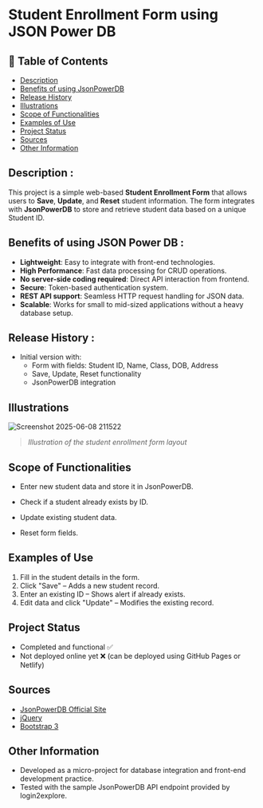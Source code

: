 # Student Enrollment Form using JSON Power DB

## 📑 Table of Contents
- [Description](#-description)
- [Benefits of using JsonPowerDB](#-benefits-of-using-jsonpowerdb)
- [Release History](#-release-history)
- [Illustrations](#-illustrations)
- [Scope of Functionalities](#-scope-of-functionalities)
- [Examples of Use](#-examples-of-use)
- [Project Status](#-project-status)
- [Sources](#-sources)
- [Other Information](#-other-information)

## Description :
This project is a simple web-based **Student Enrollment Form** that allows users to **Save**, **Update**, and **Reset** student information. The form integrates with **JsonPowerDB** to store and retrieve student data based on a unique Student ID.

## Benefits of using JSON Power DB :
- **Lightweight**: Easy to integrate with front-end technologies.
- **High Performance**: Fast data processing for CRUD operations.
- **No server-side coding required**: Direct API interaction from frontend.
- **Secure**: Token-based authentication system.
- **REST API support**: Seamless HTTP request handling for JSON data.
- **Scalable**: Works for small to mid-sized applications without a heavy database setup.

## Release History :
- Initial version with:
  - Form with fields: Student ID, Name, Class, DOB, Address
  - Save, Update, Reset functionality
  - JsonPowerDB integration

 ## Illustrations
 ![Screenshot 2025-06-08 211522](https://github.com/user-attachments/assets/38091359-c74f-48e9-8969-fe957a665637)

> *Illustration of the student enrollment form layout*

## Scope of Functionalities
- Enter new student data and store it in JsonPowerDB.
  
- Check if a student already exists by ID.
  
- Update existing student data.
  
- Reset form fields.

## Examples of Use
1. Fill in the student details in the form.
2. Click "Save" – Adds a new student record.
3. Enter an existing ID – Shows alert if already exists.
4. Edit data and click "Update" – Modifies the existing record.

## Project Status
- Completed and functional ✅
- Not deployed online yet ❌ (can be deployed using GitHub Pages or Netlify)

## Sources
- [JsonPowerDB Official Site](https://login2explore.com/jpdb)
- [jQuery](https://jquery.com/)
- [Bootstrap 3](https://getbootstrap.com/docs/3.4/)

## Other Information
- Developed as a micro-project for database integration and front-end development practice.
- Tested with the sample JsonPowerDB API endpoint provided by login2explore.
